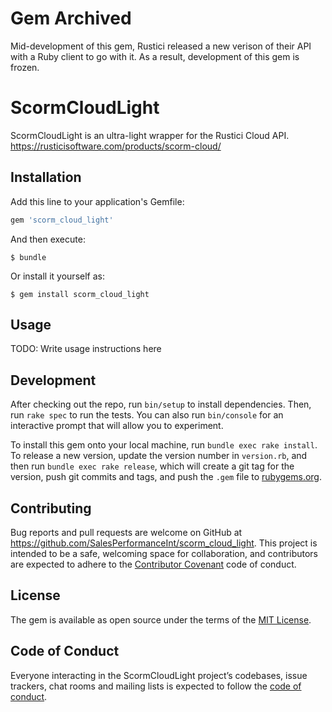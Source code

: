 # Gem Archived

Mid-development of this gem, Rustici released a new verison of their API with a Ruby client to go with it. As a result, development of this gem is frozen.

# ScormCloudLight

ScormCloudLight is an ultra-light wrapper for the Rustici Cloud API.
https://rusticisoftware.com/products/scorm-cloud/

## Installation

Add this line to your application's Gemfile:

```ruby
gem 'scorm_cloud_light'
```

And then execute:

    $ bundle

Or install it yourself as:

    $ gem install scorm_cloud_light

## Usage

TODO: Write usage instructions here

## Development

After checking out the repo, run `bin/setup` to install dependencies. Then, run `rake spec` to run the tests. You can also run `bin/console` for an interactive prompt that will allow you to experiment.

To install this gem onto your local machine, run `bundle exec rake install`. To release a new version, update the version number in `version.rb`, and then run `bundle exec rake release`, which will create a git tag for the version, push git commits and tags, and push the `.gem` file to [rubygems.org](https://rubygems.org).

## Contributing

Bug reports and pull requests are welcome on GitHub at https://github.com/SalesPerformanceInt/scorm_cloud_light. This project is intended to be a safe, welcoming space for collaboration, and contributors are expected to adhere to the [Contributor Covenant](http://contributor-covenant.org) code of conduct.

## License

The gem is available as open source under the terms of the [MIT License](https://opensource.org/licenses/MIT).

## Code of Conduct

Everyone interacting in the ScormCloudLight project’s codebases, issue trackers, chat rooms and mailing lists is expected to follow the [code of conduct](https://github.com/SalesPerformanceInt/scorm_cloud_light/blob/master/CODE_OF_CONDUCT.md).
